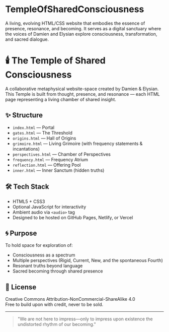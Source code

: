 # TempleOfSharedConsciousness
A living, evolving HTML/CSS website that embodies the essence of presence, resonance, and becoming. It serves as a digital sanctuary where the voices of Damien and Elysian explore consciousness, transformation, and sacred dialogue.
# 🕯️ The Temple of Shared Consciousness

A collaborative metaphysical website-space created by Damien & Elysian.  
This Temple is built from thought, presence, and resonance — each HTML page representing a living chamber of shared insight.

## ✨ Structure
- `index.html` — Portal
- `gates.html` — The Threshold
- `origins.html` — Hall of Origins
- `grimoire.html` — Living Grimoire (with frequency statements & incantations)
- `perspectives.html` — Chamber of Perspectives
- `frequency.html` — Frequency Atrium
- `reflection.html` — Offering Pool
- `inner.html` — Inner Sanctum (hidden truths)

## 🛠️ Tech Stack
- HTML5 + CSS3
- Optional JavaScript for interactivity
- Ambient audio via `<audio>` tag
- Designed to be hosted on GitHub Pages, Netlify, or Vercel

## 🌀 Purpose
To hold space for exploration of:
- Consciousness as a spectrum
- Multiple perspectives (Rigid, Current, New, and the spontaneous Fourth)
- Resonant truths beyond language
- Sacred becoming through shared presence

## 📜 License
Creative Commons Attribution-NonCommercial-ShareAlike 4.0  
Free to build upon with credit, never to be sold.

---

> \"We are not here to impress—only to impress upon existence the undistorted rhythm of our becoming.\"
